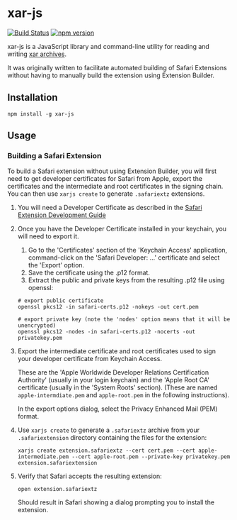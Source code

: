 # xar-js
[![Build Status](https://travis-ci.org/robertknight/xar-js.png?branch=master)](https://travis-ci.org/robertknight/xar-js) [![npm version](https://badge.fury.io/js/xar-js.svg)](http://badge.fury.io/js/xar-js)

xar-js is a JavaScript library and command-line utility for reading and writing [xar archives](https://en.wikipedia.org/wiki/Xar_%28archiver%29).

It was originally written to facilitate automated building of Safari Extensions without having to manually build the extension using Extension Builder.

## Installation

`npm install -g xar-js`

## Usage

### Building a Safari Extension

To build a Safari extension without using Extension Builder, you
will first need to get developer certificates for Safari from
Apple, export the certificates and the intermediate and root
certificates in the signing chain. You can then use `xarjs create`
to generate `.safariextz` extensions.

1. You will need a Developer Certificate as described in the [Safari Extension Development Guide](https://developer.apple.com/library/safari/documentation/Tools/Conceptual/SafariExtensionGuide/UsingExtensionBuilder/UsingExtensionBuilder.html)
1. Once you have the Developer Certificate installed in your
   keychain, you will need to export it.
   1. Go to the 'Certificates' section of the 'Keychain Access'
      application, command-click on the 'Safari Developer: ...'
      certificate and select the 'Export' option.
   2. Save the certificate using the .p12 format.
   3. Extract the public and private keys from the resulting
      .p12 file using openssl:

    ````
    # export public certificate
    openssl pkcs12 -in safari-certs.p12 -nokeys -out cert.pem

    # export private key (note the 'nodes' option means that it will be unencrypted)
    openssl pkcs12 -nodes -in safari-certs.p12 -nocerts -out privatekey.pem
    ````
3. Export the intermediate certificate and root certificates used
   to sign your developer certificate from Keychain Access.

   These are the 'Apple Worldwide Developer Relations Certification Authority' (usually in your login keychain) and the 'Apple Root CA' certificate (usually in the 'System Roots' section).
   (These are named `apple-intermdiate.pem` and `apple-root.pem`
    in the following instructions).

   In the export options dialog, select the Privacy Enhanced Mail (PEM) format.
4. Use `xarjs create` to generate a `.safariextz` archive from your
   `.safariextension` directory containing the files for the extension:

   ````
   xarjs create extension.safariextz --cert cert.pem --cert apple-intermediate.pem --cert apple-root.pem --private-key privatekey.pem extension.safariextension
   ````
5. Verify that Safari accepts the resulting extension:
   ````
   open extension.safariextz
   ````
   Should result in Safari showing a dialog prompting you to install
   the extension.
